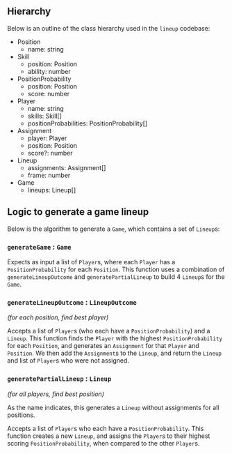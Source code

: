 ## Hierarchy

Below is an outline of the class hierarchy used in the `lineup` codebase:

- Position
  - name: string
- Skill
  - position: Position
  - ability: number
- PositionProbability
  - position: Position
  - score: number
- Player
  - name: string
  - skills: Skill[]
  - positionProbabilities: PositionProbability[]
- Assignment
  - player: Player
  - position: Position
  - score?: number
- Lineup
  - assignments: Assignment[]
  - frame: number
- Game
  - lineups: Lineup[]

## Logic to generate a game lineup

Below is the algorithm to generate a `Game`, which contains a set of `Lineup`s:

### `generateGame` : `Game`

Expects as input a list of `Player`s, where each `Player` has a `PositionProbability` for each `Position`. This function uses a combination of `generateLineupOutcome` and `generatePartialLineup` to build 4 `Lineup`s for the `Game`.

### `generateLineupOutcome` : `LineupOutcome`

_(for each position, find best player)_

Accepts a list of `Player`s (who each have a `PositionProbability`) and a `Lineup`. This function finds the `Player` with the highest `PositionProbability` for each `Position`, and generates an `Assignment` for that `Player` and `Position`. We then add the `Assignment`s to the `Lineup`, and return the `Lineup` and list of `Player`s who were not assigned.

### `generatePartialLineup` : `Lineup`

_(for all players, find best position)_

As the name indicates, this generates a `Lineup` without assignments for all positions.

Accepts a list of `Player`s who each have a `PositionProbability`. This function creates a new `Lineup`, and assigns the `Player`s to their highest scoring `PositionProbability`, when compared to the other `Player`s.
